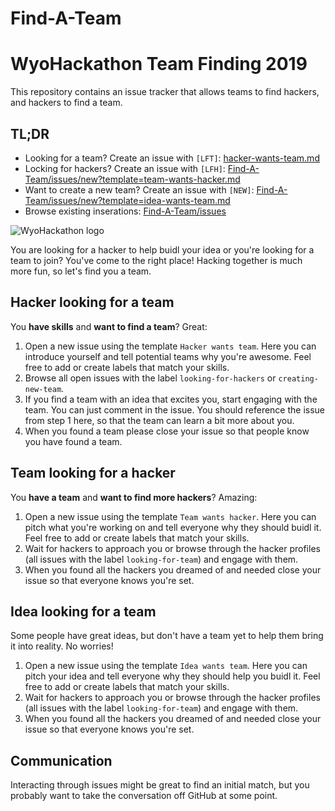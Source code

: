 # Find-A-Team
# WyoHackathon Team Finding 2019

This repository contains an issue tracker that allows teams to find hackers, and hackers to find a team.

## TL;DR

-   Looking for a team? Create an issue with `[LFT]`: [hacker-wants-team.md](https://github.com/wyohackathon/wyohackathon.github.io/issues/new?template=hacker-wants-team.md)
-   Locking for hackers? Create an issue with `[LFH]`: [Find-A-Team/issues/new?template=team-wants-hacker.md](https://github.com/wyohackathon/wyohackathon.github.io/issues/new?template=team-wants-hacker.md)
-   Want to create a new team? Create an issue with `[NEW]`: [Find-A-Team/issues/new?template=idea-wants-team.md](https://github.com/wyohackathon/wyohackathon.github.io/issues/new?template=idea-wants-team.md)
-   Browse existing inserations: [Find-A-Team/issues](https://github.com/wyohackathon/wyohackathon.github.io/Find-A-Team/issues)

![WyoHackathon logo](https://wyohackathon.io/assets/img/logo.svg)

You are looking for a hacker to help buidl your idea or you're looking for a team to join? You've come to the right place! Hacking together is much more fun, so let's find you a team.

## Hacker looking for a team

You **have skills** and **want to find a team**? Great:

1.  Open a new issue using the template `Hacker wants team`. Here you can introduce yourself and tell potential teams why you're awesome. Feel free to add or create labels that match your skills.
2.  Browse all open issues with the label `looking-for-hackers` or `creating-new-team`.
3.  If you find a team with an idea that excites you, start engaging with the team. You can just comment in the issue. You should reference the issue from step 1 here, so that the team can learn a bit more about you.
4.  When you found a team please close your issue so that people know you have found a team.

## Team looking for a hacker

You **have a team** and **want to find more hackers**? Amazing:

1.  Open a new issue using the template `Team wants hacker`. Here you can pitch what you're working on and tell everyone why they should buidl it.  Feel free to add or create labels that match your skills.
2.  Wait for hackers to approach you or browse through the hacker profiles (all issues with the label `looking-for-team`) and engage with them.
3.  When you found all the hackers you dreamed of and needed close your issue so that everyone knows you're set.

## Idea looking for a team

Some people have great ideas, but don't have a team yet to help them bring it into reality. No worries!

1.  Open a new issue using the template `Idea wants team`. Here you can pitch your idea and tell everyone why they should help you buidl it.  Feel free to add or create labels that match your skills.
2.  Wait for hackers to approach you or browse through the hacker profiles (all issues with the label `looking-for-team`) and engage with them.
3.  When you found all the hackers you dreamed of and needed close your issue so that everyone knows you're set.

## Communication

Interacting through issues might be great to find an initial match, but you probably want to take the conversation off GitHub at some point.

